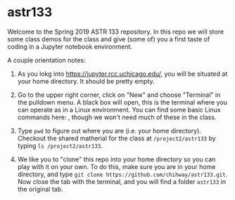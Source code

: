 # astr133

Welcome to the Spring 2019 ASTR 133 repository. In this repo we will store some class demos for the class and give (some of) you a first taste of coding in a Jupyter notebook environment.

A couple orientation notes:

1. As you lokg into  https://jupyter.rcc.uchicago.edu/, you will be situated at your home directory. It should be pretty empty. 

2. Go to the upper right corner, click on "New" and choose "Terminal" in the pulldown menu. A black box will open, this is the terminal where you can operate as in a Linux environment. You can find some basic Linux commands here: , though we won't need much of these in the class.

3. Type `pwd` to figure out where you are (i.e. your home directory). Checkout the shared matherial for the class at `/project2/astr133` by typing `ls /project2/astr133`. 

4. We like you to "clone" this repo into your home directory so you can play with it on your own. To do this, make sure you are in your home directory, and type `git clone https://github.com/chihway/astr133.git`. Now close the tab with the terminal, and you will find a folder `astr133` in the original tab.

